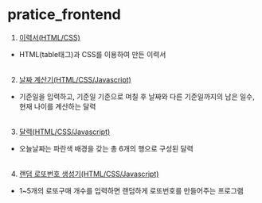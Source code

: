 # pratice_frontend

1. <a href="https://github.com/lcr157/pratice_frontend/tree/main/1.%20%EC%9D%B4%EB%A0%A5%EC%84%9C">이력서(HTML/CSS)</a>
- HTML(table태그)과 CSS를 이용하여 만든 이력서<br><br>

2. <a href="https://github.com/lcr157/pratice_frontend/tree/main/2.%20%EB%82%A0%EC%A7%9C%20%EA%B3%84%EC%82%B0%EA%B8%B0">날짜 계산기(HTML/CSS/Javascript)</a>
- 기준일을 입력하고, 기준일 기준으로 며칠 후 날짜와 다른 기준일까지의 남은 일수, 현재 나이를 계산하는 달력<br><br>

3. <a href="https://github.com/lcr157/pratice_frontend/tree/main/3.%20%EB%8B%AC%EB%A0%A5">달력(HTML/CSS/Javascript)</a>
- 오늘날짜는 파란색 배경을 갖는 총 6개의 행으로 구성된 달력<br><br>

4. <a href="https://github.com/lcr157/pratice_frontend/tree/main/4.%20%EB%9E%9C%EB%8D%A4%20%EB%A1%9C%EB%98%90%EB%B2%88%ED%98%B8%20%EC%83%9D%EC%84%B1%EA%B8%B0">랜덤 로또번호 생성기(HTML/CSS/Javascript)</a>
- 1~5개의 로또구매 개수를 입력하면 랜덤하게 로또번호를 만들어주는 프로그램<br><br>
